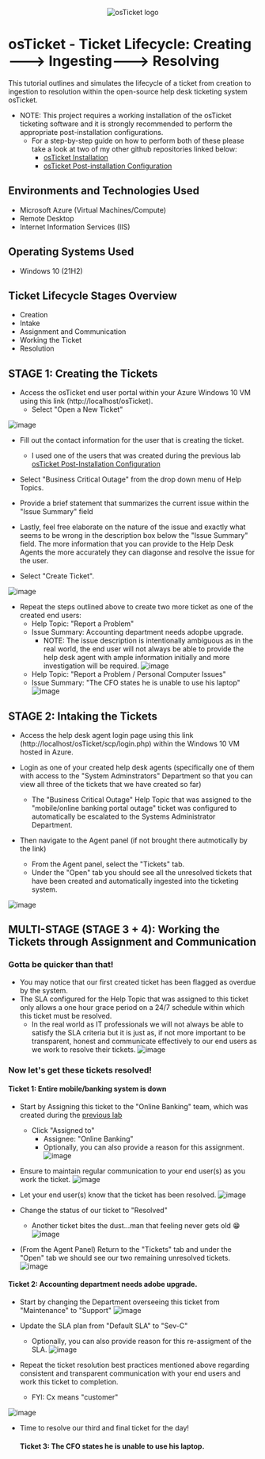 <p align="center">
<img src="https://i.imgur.com/Clzj7Xs.png" alt="osTicket logo"/>
</p>

<h1>osTicket - Ticket Lifecycle: Creating ---> Ingesting---> Resolving</h1>
This tutorial outlines and simulates the lifecycle of a ticket from creation to ingestion to resolution within the open-source help desk ticketing system osTicket.<br />

<p>
 
  - NOTE: This project requires a working installation of the osTicket ticketing software and it is strongly recommended to perform the appropriate post-installation configurations.
    - For a step-by-step guide on how to perform both of these please take a look at two of my other github repositories linked below:
      - [osTicket Installation](https://github.com/CyberSecuriTim/osticket-installation)
      - [osTicket Post-installation Configuration](https://github.com/CyberSecuriTim/osticket-post-install-config)
  
</p>
<h2>Environments and Technologies Used</h2>

- Microsoft Azure (Virtual Machines/Compute)
- Remote Desktop
- Internet Information Services (IIS)

<h2>Operating Systems Used </h2>

- Windows 10</b> (21H2)

<h2>Ticket Lifecycle Stages Overview</h2>

- Creation
- Intake
- Assignment and Communication
- Working the Ticket
- Resolution

<h2>STAGE 1: Creating the Tickets</h2>

<p>

 - Access the osTicket end user portal within your Azure Windows 10 VM using this link (http://localhost/osTicket).
   - Select "Open a New Ticket"

![image](https://github.com/user-attachments/assets/a443bbe0-3b33-4ecf-bebc-acf6884ac87c)
  
   - Fill out the contact information for the user that is creating the ticket.
     - I used one of the users that was created during the previous lab [osTicket Post-Installation Configuration](https://github.com/CyberSecuriTim/osticket-post-install-config)
    
   - Select "Business Critical Outage" from the drop down menu of Help Topics.
   - Provide a brief statement that summarizes the current issue within the "Issue Summary" field
   - Lastly, feel free elaborate on the nature of the issue and exactly what seems to be wrong in the description box below the "Issue Summary" field. The more information that you 
     can provide to the Help Desk Agents the more accurately they can diagonse and resolve the issue for the user. 
   - Select "Create Ticket".


   ![image](https://github.com/user-attachments/assets/a715d51e-20d4-4b14-85d8-03b9cdcc0bd0)


  - Repeat the steps outlined above to create two more ticket as one of the created end users:
    - Help Topic: "Report a Problem"
    - Issue Summary: Accounting department needs adopbe upgrade.
      - NOTE: The issue description is intentionally ambiguous as in the real world, the end user will not always be able to provide the help desk agent with ample
        information initially and more investigation will be required. 
   ![image](https://github.com/user-attachments/assets/167e38f2-113a-424c-8cab-96ab3c0aa24a)
     - Help Topic: "Report a Problem / Personal Computer Issues"
     - Issue Summary: "The CFO states he is unable to use his laptop"
    ![image](https://github.com/user-attachments/assets/0b775085-680a-4e7f-a402-a1013e32beae)
</p>

<h2>
 STAGE 2: Intaking the Tickets
</h2>

<p>
 
 - Access the help desk agent login page using this link (http://localhost/osTicket/scp/login.php) within the Windows 10 VM hosted in Azure.
 - Login as one of your created  help desk agents (specifically one of them with access to the "System Adminstrators" Department so that you can view all 
  three of the tickets that we have created so far)
   - The "Business Critical Outage" Help Topic that was assigned to the "mobile/online banking portal outage" ticket was configured to automatically be 
     escalated to the Systems Administrator Department.

  - Then navigate to the Agent panel (if not brought there autmotically by the link)
    - From the Agent panel, select the "Tickets" tab.
    - Under the "Open" tab you should see all the unresolved tickets that have been created and automatically ingested into the ticketing system. 

 ![image](https://github.com/user-attachments/assets/b4e891d4-bd8c-44e5-b423-53af2a1ffa93)
</p>

<h2>
 MULTI-STAGE (STAGE 3 + 4): Working the Tickets through Assignment and Communication 
</h2>

<p>
 
 <h3> Gotta be quicker than that! </h3> 
 
  - You may notice that our first created ticket has been flagged as overdue by the system.
  - The SLA configured for the Help Topic that was 
    assigned to this ticket only allows a one hour grace period on a 24/7 schedule within which this ticket must be resolved.
      - In the real world as IT professionals we will not always be able to satisfy the SLA criteria but it is just as, if not more important to be transparent, honest 
        and communicate effectively to our end users as we work to resolve their tickets.
        ![image](https://github.com/user-attachments/assets/995f4123-eab3-4b86-ac8c-a09ffb3556fc)

 <h3> Now let's get these tickets resolved! </h3>

<h4> Ticket 1: Entire mobile/banking system is down</h4>

 - Start by Assigning this ticket to the "Online Banking" team, which was created during the [previous lab](https://github.com/CyberSecuriTim/osticket-post-install-config)
   - Click "Assigned to"
     - Assignee: "Online Banking"
     - Optionally, you can also provide a reason for this assignment.
   ![image](https://github.com/user-attachments/assets/c6bc0e4a-022e-4cf2-a9ad-729ae3025887)

 
 - Ensure to maintain regular communication to your end user(s) as you work the ticket.
![image](https://github.com/user-attachments/assets/595330b9-b989-4fe7-91b7-4f5d7fc2746e)

 - Let your end user(s) know that the ticket has been resolved.
   ![image](https://github.com/user-attachments/assets/6c990300-0c11-4308-98d0-3af86882d320)


  - Change the status of our ticket to "Resolved"
    - Another ticket bites the dust...man that feeling never gets old 😁
![image](https://github.com/user-attachments/assets/ee38ba09-f959-48d4-8aa1-01f85ef26c7d)

  - (From the Agent Panel) Return to the "Tickets" tab and under the "Open" tab we should see our two remaining unresolved tickets.
![image](https://github.com/user-attachments/assets/224bb27c-67b2-4dca-9b54-84feaed2ba58)



<h4> Ticket 2: Accounting department needs adobe upgrade. </h4>

- Start by changing the Department overseeing this ticket from "Maintenance" to "Support"
![image](https://github.com/user-attachments/assets/3d4f3f36-4176-45e9-b514-bf99c3d08198)

- Update the SLA plan from "Default SLA" to "Sev-C"
  - Optionally, you can also provide reason for this re-assigment of the SLA.
 ![image](https://github.com/user-attachments/assets/64a6e1af-1ef5-4d51-80d2-a89f2e330550)

- Repeat the ticket resolution best practices mentioned above regarding consistent and transparent communication with your end users and work this ticket to completion.
  - FYI: Cx means "customer"

![image](https://github.com/user-attachments/assets/14d0cb7b-03d9-4ef7-9297-3a42917ac4bc)


- Time to resolve our third and final ticket for the day!

  <h4> Ticket 3: The CFO states he is unable to use his laptop. </h4>
</p>
 
